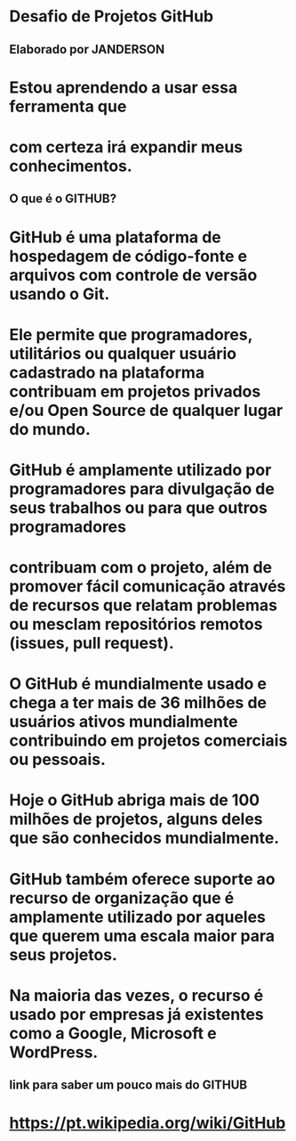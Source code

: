 #  Desafio de Projetos GitHub

##  Elaborado por JANDERSON

# Estou aprendendo a usar essa ferramenta que 
# com certeza irá expandir meus conhecimentos.

## O que é o GITHUB?

# GitHub é uma plataforma de hospedagem de código-fonte e arquivos com controle de versão usando o Git. 
# Ele permite que programadores, utilitários ou qualquer usuário cadastrado na plataforma contribuam em projetos privados e/ou Open Source de qualquer lugar do mundo. 
# GitHub é amplamente utilizado por programadores para divulgação de seus trabalhos ou para que outros programadores 
# contribuam com o projeto, além de promover fácil comunicação através de recursos que relatam problemas ou mesclam repositórios remotos (issues, pull request).

# O GitHub é mundialmente usado e chega a ter mais de 36 milhões de usuários ativos mundialmente contribuindo em projetos comerciais ou pessoais. 
# Hoje o GitHub abriga mais de 100 milhões de projetos, alguns deles que são conhecidos mundialmente. 
# GitHub também oferece suporte ao recurso de organização que é amplamente utilizado por aqueles que querem uma escala maior para seus projetos. 
# Na maioria das vezes, o recurso é usado por empresas já existentes como a Google, Microsoft e WordPress.

## link para saber um pouco mais do GITHUB
# https://pt.wikipedia.org/wiki/GitHub
